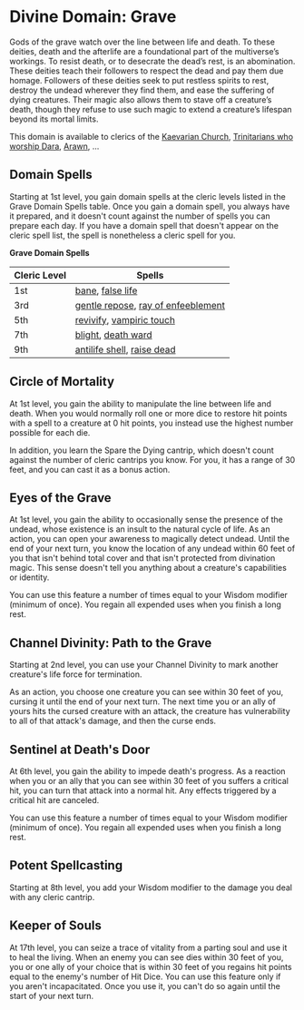 # Divine Domain: Grave
Gods of the grave watch over the line between life and death. To these deities, death and the afterlife are a foundational part of the multiverse’s workings. To resist death, or to desecrate the dead’s rest, is an abomination. These deities teach their followers to respect the dead and pay them due homage. Followers of these deities seek to put restless spirits to rest, destroy the undead wherever they find them, and ease the suffering of dying creatures. Their magic also allows them to stave off a creature’s death, though they refuse to use such magic to extend a creature’s lifespan beyond its mortal limits.

This domain is available to clerics of the [Kaevarian Church](../../Religions/KaevarianChurch.md),  [Trinitarians who worship Dara](../../Religions/Trinitarian.md#dara), [Arawn](../../Religions/Pantheon/Arawn.md), ...

## Domain Spells
Starting at 1st level, you gain domain spells at the cleric levels listed in the Grave Domain Spells table. Once you gain a domain spell, you always have it prepared, and it doesn't count against the number of spells you can prepare each day. If you have a domain spell that doesn't appear on the cleric spell list, the spell is nonetheless a cleric spell for you.

**Grave Domain Spells**

Cleric Level | Spells
------------ | ------
1st | [bane](../../Magic/Spells/bane.md), [false life](../../Magic/Spells/false-life.md)
3rd | [gentle repose](../../Magic/Spells/gentle-repose.md), [ray of enfeeblement](../../Magic/Spells/ray-of-enfeeblement.md)
5th | [revivify](../../Magic/Spells/revivify.md), [vampiric touch](../../Magic/Spells/vampiric-touch.md)
7th | [blight](../../Magic/Spells/blight.md), [death ward](../../Magic/Spells/death-ward.md)
9th | [antilife shell](../../Magic/Spells/antilife-shell.md), [raise dead](../../Magic/Spells/raise-dead.md)

## Circle of Mortality
At 1st level, you gain the ability to manipulate the line between life and death. When you would normally roll one or more dice to restore hit points with a spell to a creature at 0 hit points, you instead use the highest number possible for each die.

In addition, you learn the Spare the Dying cantrip, which doesn't count against the number of cleric cantrips you know. For you, it has a range of 30 feet, and you can cast it as a bonus action.

## Eyes of the Grave
At 1st level, you gain the ability to occasionally sense the presence of the undead, whose existence is an insult to the natural cycle of life. As an action, you can open your awareness to magically detect undead. Until the end of your next turn, you know the location of any undead within 60 feet of you that isn't behind total cover and that isn't protected from divination magic. This sense doesn't tell you anything about a creature's capabilities or identity.

You can use this feature a number of times equal to your Wisdom modifier (minimum of once). You regain all expended uses when you finish a long rest.

## Channel Divinity: Path to the Grave
Starting at 2nd level, you can use your Channel Divinity to mark another creature's life force for termination.

As an action, you choose one creature you can see within 30 feet of you, cursing it until the end of your next turn. The next time you or an ally of yours hits the cursed creature with an attack, the creature has vulnerability to all of that attack's damage, and then the curse ends.

## Sentinel at Death's Door
At 6th level, you gain the ability to impede death's progress. As a reaction when you or an ally that you can see within 30 feet of you suffers a critical hit, you can turn that attack into a normal hit. Any effects triggered by a critical hit are canceled.

You can use this feature a number of times equal to your Wisdom modifier (minimum of once). You regain all expended uses when you finish a long rest.

## Potent Spellcasting
Starting at 8th level, you add your Wisdom modifier to the damage you deal with any cleric cantrip.

## Keeper of Souls
At 17th level, you can seize a trace of vitality from a parting soul and use it to heal the living. When an enemy you can see dies within 30 feet of you, you or one ally of your choice that is within 30 feet of you regains hit points equal to the enemy's number of Hit Dice. You can use this feature only if you aren't incapacitated. Once you use it, you can't do so again until the start of your next turn.
